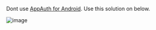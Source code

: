 Dont use <a href="https://github.com/openid/AppAuth-Android">AppAuth for Android</a>. Use this solution on below.

![image](https://github.com/tumusx/oauth2.0/assets/72824080/48563153-962d-465d-ad56-c7bf30aab38b)
